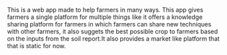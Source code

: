 This is a web app made to help farmers in many ways. This app gives farmers a single platform for multiple things like it offers a knowledge sharing platform for farmers in which farmers can share new techniques with other farmers, it also suggets the best possible crop to farmers based on the inputs from the soil report.It also provides a market like platform that that is static for now. 